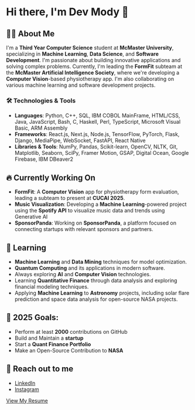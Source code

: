 # Hi there, I'm Dev Mody 👋

## 👨‍💻 About Me
I'm a **Third Year Computer Science** student at **McMaster University**, specializing in **Machine Learning**, **Data Science**, and **Software Development**. I'm passionate about building innovative applications and solving complex problems. Currently, I'm leading the **FormFit** subteam at the **McMaster Artificial Intelligence Society**, where we're developing a **Computer Vision**-based physiotherapy app. I'm also collaborating on various machine learning and software development projects.

### 🛠 Technologies & Tools
- **Languages**: Python, C++, SQL, IBM COBOL MainFrame, HTML/CSS, Java, JavaScript, Bash, C, Haskell, Perl, TypeScript, Microsoft Visual Basic, ARM Assembly
- **Frameworks**: React.js, Next.js, Node.js, TensorFlow, PyTorch, Flask, Django, MediaPipe, WebSocket, FastAPI, React Native
- **Libraries & Tools**: NumPy, Pandas, Scikit-learn, OpenCV, NLTK, Git, Matplotlib, Seaborn, SciPy, Framer Motion, GSAP, Digital Ocean, Google Firebase, IBM DBeaver2

## 🔥 Currently Working On
- **FormFit**: A **Computer Vision** app for physiotherapy form evaluation, leading a subteam to present at **CUCAI 2025**.
- **Music Visualization**: Developing a **Machine Learning**-powered project using the **Spotify API** to visualize music data and trends using Generative AI
- **SponsorPanda**: Working on **SponsorPanda**, a platform focused on connecting startups with relevant sponsors and partners.

## 🌱 Learning
- **Machine Learning** and **Data Mining** techniques for model optimization.
- **Quantum Computing** and its applications in modern software.
- Always exploring **AI** and **Computer Vision** technologies.
- Learning **Quantitative Finance** through data analysis and exploring financial modeling techniques.
- Applying **Machine Learning** to **Astronomy** projects, including solar flare prediction and space data analysis for open-source NASA projects.

## 💪 2025 Goals:
- Perform at least **2000** contributions on GitHub
- Build and Maintain a **startup**
- Start a **Quant Finance Portfolio**
- Make an Open-Source Contribution to **NASA**

## 📣 Reach out to me
- [LinkedIn](https://www.linkedin.com/in/dev-mody/)
- [Instagram](https://www.instagram.com/developer_106)

[View My Resume](https://github.com/DEVeloper1006/DEVeloper1006/blob/main/DevM2025Resume.pdf)
